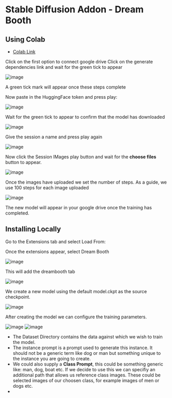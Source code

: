 # Stable Diffusion Addon - Dream Booth

## Using Colab

- [Colab Link](https://colab.research.google.com/github/TheLastBen/fast-stable-diffusion/blob/main/fast-DreamBooth.ipynb#scrollTo=O3KHGKqyeJp9)

Click on the first option to connect google drive
Click on the generate dependencies link and wait for the green tick to appear

![image](https://user-images.githubusercontent.com/12407183/206867762-0f10abf5-f7ff-4125-9f7a-aa98a249f44a.png)

A green tick mark will appear once these steps complete

Now paste in the HuggingFace token and press play:

![image](https://user-images.githubusercontent.com/12407183/206867925-5cf46ad1-9d39-4e06-b82e-6753e7258cbd.png)

Wait for the green tick to appear to confirm that the model has downloaded

![image](https://user-images.githubusercontent.com/12407183/206868045-e6d00065-1442-4eb5-b9e6-3ebb0d764238.png)

Give the session a name and press play again

![image](https://user-images.githubusercontent.com/12407183/206868102-122e62ce-a14b-4f56-8c07-91338fc9e170.png)

Now click the Session IMages play button and wait for the **choose files** button to appear.

![image](https://user-images.githubusercontent.com/12407183/206868180-c9664b63-c052-4a3e-bcd5-04f1fc4bcec6.png)

Once the images have uploaded we set the number of steps. As a guide, we use 100 steps for each image uploaded

![image](https://user-images.githubusercontent.com/12407183/206868298-f4e9b557-bdd0-4686-8e7c-67c90b5a68ab.png)

The new model will appear in your google drive once the training has completed.



## Installing Locally

Go to the Extensions tab and select Load From:

Once the extensions appear, select Dream Booth

![image](https://user-images.githubusercontent.com/12407183/206799012-67dba0d9-f2b4-487a-a75a-f8ceeeedd55d.png)

This will add the dreambooth tab

![image](https://user-images.githubusercontent.com/12407183/206800119-23390cba-32e9-4d0f-878e-156f1928164e.png)

We create a new model using the default model.ckpt as the source checkpoint.

![image](https://user-images.githubusercontent.com/12407183/206800377-61178728-c508-473b-8d1a-c47ddea32195.png)


After creating the model we can configure the training parameters.

![image](https://user-images.githubusercontent.com/12407183/206865827-d1100936-ba1e-495e-9658-e36d2fce2673.png)
![image](https://user-images.githubusercontent.com/12407183/206865854-3ef3f0c5-060d-44ab-9f61-2af707a4cd54.png)


- The Dataset Directory contains the data against which we wish to train the model.
- The instance prompt is a prompt used to generate this instance. It should not be a generic term like dog or man but something unique to the instance you are going to create.
- We could also supply a **Class Prompt**, this could be something generic like: man, dog, boat etc. If we decide to use this we can specifiy an additional path that allows us reference class images. These could be selected images of our choosen class, for example images of men or dogs etc.
- 
